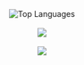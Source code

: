 <div align="center">
  <img align="center" src="https://github-readme-stats.vercel.app/api/top-langs/?username=odd509&exclude_repo=run-n-build,bigger-fish-game,PuraGameJam-Nomads,musik-kraft,Tower-Climb&langs_count=6&title_color=dc3500&bg_color=30,000000,421000&text_color=b02a00&border_color=b02a00&layout=compact&line_height=24" alt="Top Languages" />
<br/><br/>
  <img align="center" src="https://github-readme-stats.vercel.app/api?username=odd509&include_all_commits=True&title_color=dc3500&bg_color=30,000000,421000&text_color=b02a00&border_color=b02a00&layout=compact&show_icons=true"/>
<br/><br/>
  <a align="center"  href="https://github.com/odd509/Solana-Wallet" style="text-decoration: none; color: #dc3500;">
    <img align="center" src="https://github-readme-stats.vercel.app/api/pin/?username=odd509&repo=Solana-Wallet&title_color=dc3500&bg_color=30,000000,421000&text_color=b02a00&border_color=b02a00&card_width=320" />
  </a>
</div>
